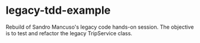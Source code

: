 # legacy-tdd-example
Rebuild of Sandro Mancuso's legacy code hands-on session. The objective is to test and refactor the legacy TripService class.
